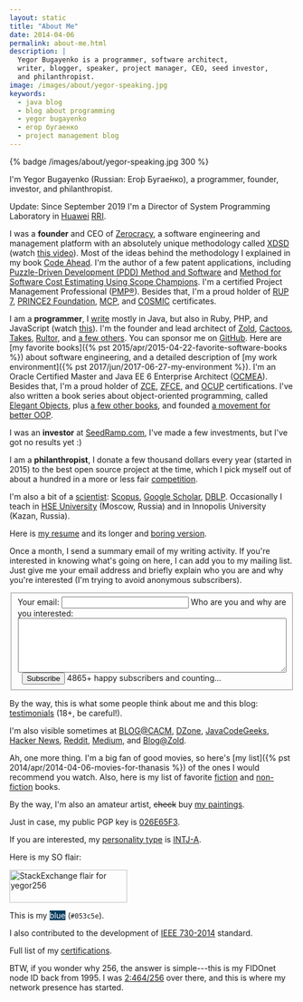```yaml
---
layout: static
title: "About Me"
date: 2014-04-06
permalink: about-me.html
description: |
  Yegor Bugayenko is a programmer, software architect,
  writer, blogger, speaker, project manager, CEO, seed investor,
  and philanthropist.
image: /images/about/yegor-speaking.jpg
keywords:
  - java blog
  - blog about programming
  - yegor bugayenko
  - егор бугаенко
  - project management blog
---
```


{% badge /images/about/yegor-speaking.jpg 300 %}

I'm Yegor Bugayenko (Russian:
<span lang="ru" xml:lang="ru">Ег&#x43E;&#x301;р Буга&#x435;&#x301;нко</span>),
a programmer, founder, investor, and philanthropist.

Update: Since September 2019 I'm a Director of System Programming Laboratory
in [Huawei](https://www.huawei.com)
[RRI](https://career.huawei.ru/rri/).

I was a **founder** and CEO of [Zerocracy](https://www.zerocracy.com/),
a software engineering and management platform with an absolutely unique
methodology called [XDSD](https://www.xdsd.org) (watch [this video](https://www.youtube.com/watch?v=7EytYc7K5JA)).
Most of the ideas behind the methodology I explained in my book [Code Ahead](/code-ahead.html).
I'm the author of a few patent applications, including
[Puzzle-Driven Development (PDD) Method and Software](https://www.google.com/patents/US20120023476)
and
[Method for Software Cost Estimating Using Scope Champions](https://www.google.com/patents/US20100042968).
I'm a certified Project Management Professional
([PMP&reg;](/pdf/certifications/PMP-Jun07.pdf)).
Besides that, I'm a proud holder of
[RUP 7](/pdf/certifications/RUP-Feb07.pdf),
[PRINCE2 Foundation](/pdf/certifications/PRINCE2-Jun08.pdf),
[MCP](/pdf/certifications/MCP-Oct07.pdf),
and
[COSMIC](http://www.cosmicon.com/certificateHoldersV3.asp) certificates.

I am a **programmer**, I [write](https://github.com/yegor256)
mostly in Java, but also in Ruby, PHP, and JavaScript (watch [this](https://www.youtube.com/watch?v=cGcCcxx4xrg)).
I'm the founder and lead architect of
[Zold](https://www.zold.io),
[Cactoos](http://www.cactoos.org),
[Takes](http://www.takes.org),
[Rultor](https://www.rultor.com),
and [a few others](/pets.html).
You can sponsor me on [GitHub](https://github.com/sponsors/yegor256).
Here are [my favorite books]({% pst 2015/apr/2015-04-22-favorite-software-books %})
about software engineering, and a detailed description of
[my work environment]({% pst 2017/jun/2017-06-27-my-environment %}).
I'm an Oracle Certified Master and Java EE 6 Enterprise Architect
([OCMEA](/pdf/certifications/OCMJEA-Feb11.pdf)).
Besides that, I'm a proud holder of
[ZCE](/pdf/certifications/PHP5-Jul08.pdf),
[ZFCE](/pdf/certifications/ZFCE-Oct09.pdf), and
[OCUP](/pdf/certifications/OCUP-Sep08.pdf) certifications.
I've also written a book series about object-oriented programming,
called [Elegant Objects](/elegant-objects.html), plus
[a few other books](/books.html),
and founded [a movement for better OOP](https://elegantobjects.org).

I was an **investor** at [SeedRamp.com](http://www.seedramp.com), I've
made a few investments, but I've got no results yet :)

I am a **philanthropist**, I donate a few thousand dollars every year (started in 2015)
to the best open source project at the time, which I pick myself out of about a hundred in
a more or less fair [competition](/award.html).

I'm also a bit of a [scientist](/papers.html):
[Scopus](https://www.scopus.com/authid/detail.uri?authorId=30367443600),
[Google Scholar](https://scholar.google.com/citations?user=cYmXh60AAAAJ),
[DBLP](https://dblp.uni-trier.de/pers/hd/b/Bugayenko:Yegor).
Occasionally I teach in
[HSE University](https://www.hse.ru/org/persons/776430466) (Moscow, Russia) 
and in
Innopolis University (Kazan, Russia).

Here is [my resume](https://latexonline.cc/compile?git=https%3A%2F%2Fgithub.com%2Fyegor256%2Fblog&target=_latex%2Fresume.tex&command=pdflatex&trackId=1520158941887)
and its longer and [boring version](https://latexonline.cc/compile?git=https%3A%2F%2Fgithub.com%2Fyegor256%2Fblog&target=_latex%2Fresume-boring.tex&command=pdflatex&trackId=1520166474432).

Once a month, I send a summary email of my writing activity. If
you're interested in knowing what's going on here, I can add you to my
mailing list. Just give me your email address and briefly explain who you are
and why you're interested (I'm trying to avoid anonymous
subscribers).

<form class="unprintable" action="https://www.mailanes.com/subscribe?list=1" method="POST"><fieldset id="form">
  <input type="hidden" name="redirect" value="https://www.yegor256.com/subscribed.html"/>
  <label for="email">Your email:</label>
  <input id="email" class="field field-text" tabindex="1" name="email" size="25" maxlength="255" type="email" required="required"/>
  <label for="reason">Who are you and why are you interested:</label>
  <textarea id="reason" style="width:100%;" name="reason" tabindex="2" class="field field-text" rows="6" required="required"></textarea>
  <label for="subscribe">&nbsp;</label>
  <button id="subscribe" class="field" tabindex="3" type="submit">Subscribe</button>
  <span class="note">4865+ happy subscribers and counting...</span>
</fieldset></form>

By the way, this is what some people think about me
and this blog: [testimonials](/testimonials.html) (18+, be careful!).

I'm also visible sometimes at
[BLOG@CACM](https://cacm.acm.org/blogs/blog-cacm/),
[DZone](https://dzone.com/users/1023189/yegor256.html),
[JavaCodeGeeks](https://www.javacodegeeks.com/user/yegor-bugayenko/?profiletab=posts),
[Hacker News](https://hn.algolia.com/?dateRange=all&page=0&prefix=false&query=yegor256&sort=byPopularity&type=story),
[Reddit](https://www.reddit.com/user/yegor256),
[Medium](https://medium.com/@yegor256),
and
[Blog@Zold](https://blog.zold.io).

Ah, one more thing. I'm a big fan of good movies, so here's
[my list]({% pst 2014/apr/2014-04-06-movies-for-thanasis %}) of the ones
I would recommend you watch. Also, here is my list of favorite
[fiction](/fiction.html) and [non-fiction](/non-fiction.html) books.

By the way, I'm also an amateur artist,
<del>check</del> buy [my paintings](/paintings.html).

Just in case, my public PGP key is [026E65F3](https://keyserver.ubuntu.com/pks/lookup?op=get&search=0x82a1a9d03a09b8334650940fb8283801026e65f3).

If you are interested, my [personality type](https://en.wikipedia.org/wiki/Myers%E2%80%93Briggs_Type_Indicator)
is [INTJ-A](/images/personality.png).

Here is my SO flair:

<a href="https://stackexchange.com/users/63162">
<img src="//stackexchange.com/users/flair/63162.png"
  width="208" height="58" alt="StackExchange flair for yegor256"/>
</a>

This is my <span style="background-color:#053c5e;color:white;">blue</span> (`#053c5e`).

I also contributed to the development of
[IEEE 730-2014](/pdf/ieee-730-2014.pdf) standard.

Full list of my [certifications](https://github.com/yegor256/blog/tree/master/pdf/certifications).

BTW, if you wonder why 256, the answer is simple---this is my FIDOnet node ID back from 1995.
I was [2:464/256](http://nodehist.fidonet.org.ua/?address=2%3A464%2F256) over there, and this
is where my network presence has started.
